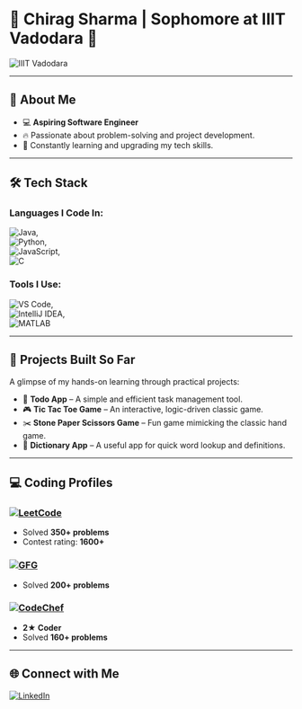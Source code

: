 # 🌟 Chirag Sharma | Sophomore at IIIT Vadodara 🌟  
![IIIT Vadodara](https://img.shields.io/badge/IIIT-Vadodara-blue?style=flat-square)  

---

## 🚀 About Me  
- 💻 **Aspiring Software Engineer**  
- 🔥 Passionate about problem-solving and project development.  
- 🌱 Constantly learning and upgrading my tech skills.  

---

## 🛠️ Tech Stack  

### Languages I Code In:  
![Java](https://img.shields.io/badge/Java-ED8B00?style=for-the-badge&logo=java&logoColor=white),  
![Python](https://img.shields.io/badge/Python-3776AB?style=for-the-badge&logo=python&logoColor=white),  
![JavaScript](https://img.shields.io/badge/JavaScript-F7DF1E?style=for-the-badge&logo=javascript&logoColor=black),  
![C](https://img.shields.io/badge/C-00599C?style=for-the-badge&logo=c&logoColor=white)  

### Tools I Use:  
![VS Code](https://img.shields.io/badge/VS%20Code-0078D4?style=for-the-badge&logo=visual-studio-code&logoColor=white),  
![IntelliJ IDEA](https://img.shields.io/badge/IntelliJ%20IDEA-000000?style=for-the-badge&logo=intellij-idea&logoColor=white),  
![MATLAB](https://img.shields.io/badge/MATLAB-FF8000?style=for-the-badge&logo=mathworks&logoColor=white)  

---

## 🌟 Projects Built So Far  
A glimpse of my hands-on learning through practical projects:  
- 📝 **Todo App** – A simple and efficient task management tool.  
- 🎮 **Tic Tac Toe Game** – An interactive, logic-driven classic game.  
- ✂️ **Stone Paper Scissors Game** – Fun game mimicking the classic hand game.  
- 📖 **Dictionary App** – A useful app for quick word lookup and definitions.  

---

## 💻 Coding Profiles  
### [![LeetCode](https://img.shields.io/badge/LeetCode-FFA116?style=for-the-badge&logo=leetcode&logoColor=white)](https://leetcode.com/ImChirag/)  
- Solved **350+ problems**  
- Contest rating: **1600+**  

### [![GFG](https://img.shields.io/badge/GeeksforGeeks-0F9D58?style=for-the-badge&logo=geeksforgeeks&logoColor=white)](https://auth.geeksforgeeks.org/user/ImChirag)  
- Solved **200+ problems**  

### [![CodeChef](https://img.shields.io/badge/CodeChef-5B4638?style=for-the-badge&logo=codechef&logoColor=white)](https://www.codechef.com/users/ImChirag)  
- **2★ Coder**  
- Solved **160+ problems**  

---

## 🌐 Connect with Me  
[![LinkedIn](https://img.shields.io/badge/LinkedIn-0A66C2?style=for-the-badge&logo=linkedin&logoColor=white)](https://www.linkedin.com/in/chirag-sharma-365703226/)  
